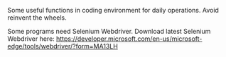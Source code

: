 Some useful functions in coding environment for daily operations. Avoid reinvent the wheels.

Some programs need Selenium Webdriver. Download latest Selenium Webdriver here:
https://developer.microsoft.com/en-us/microsoft-edge/tools/webdriver/?form=MA13LH
